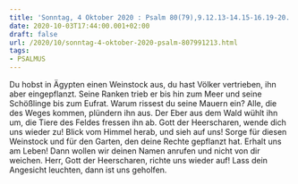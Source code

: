 ```yaml
---
title: 'Sonntag, 4 Oktober 2020 : Psalm 80(79),9.12.13-14.15-16.19-20.'
date: 2020-10-03T17:44:00.001+02:00
draft: false
url: /2020/10/sonntag-4-oktober-2020-psalm-807991213.html
tags: 
- PSALMUS
---
```


Du hobst in Ägypten einen Weinstock aus, du hast Völker vertrieben, ihn aber eingepflanzt. Seine Ranken trieb er bis hin zum Meer und seine Schößlinge bis zum Eufrat. Warum rissest du seine Mauern ein? Alle, die des Weges kommen, plündern ihn aus. Der Eber aus dem Wald wühlt ihn um, die Tiere des Feldes fressen ihn ab. Gott der Heerscharen, wende dich uns wieder zu! Blick vom Himmel herab, und sieh auf uns! Sorge für diesen Weinstock und für den Garten, den deine Rechte gepflanzt hat. Erhalt uns am Leben! Dann wollen wir deinen Namen anrufen und nicht von dir weichen. Herr, Gott der Heerscharen, richte uns wieder auf! Lass dein Angesicht leuchten, dann ist uns geholfen.